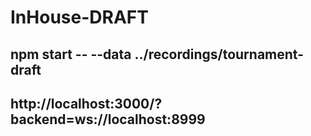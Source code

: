 # InHouse-DRAFT
 ## npm start -- --data ../recordings/tournament-draft

## http://localhost:3000/?backend=ws://localhost:8999